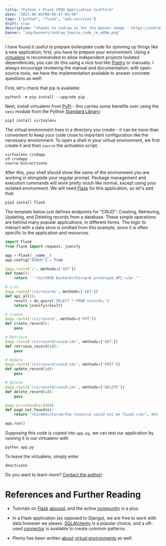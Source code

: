 ```yaml
---
title: "Python + Flask CRUD Application Scaffold"
date: "2021-06-05T09:00:47-04:00"
tags: ["python", "flask", "web-services"]
draft: true
description: "thanks to undraw.io for the banner image - https://undraw.co/illustrations"
banner: "img/banners/undraw_Source_code_re_wd9m.png"
---
```


I have found it useful to prepare boilerplate code for spinning up things like a new application; first, you have to prepare your environment.
Using a [virtualenv](https://virtualenv.pypa.io/en/latest/) is recommended to allow independent projects isolated dependencies; you can do this using a nice tool like [Poetry](https://python-poetry.org/docs/basic-usage/) or manually.
I always encourage reviewing the manual and documentation; with open-source tools, we have the implementation available to answer concrete questions as well!

First, let's check that pip is available:
```shell
python3 -m pip install --upgrade pip
```

Next, install virtualenv from [PyPi](http://pypi.org) - this carries some benefits over using the `venv` module from the Python [Standard Library](https://docs.python.org/3/library/):
```shell
pip3 install virtualenv
```

The virtual environment lives in a directory you create - it can be more than convenient to keep your code close to important configuration like the necessary environment. To open a shell in your virtual environment, we first create it and then `source` the activation script:
```shell
virtualenv crudapp
cd crudapp
source bin/activate
```

After this, your shell should show the name of the environment you are working in alongside your regular prompt. Package management and execution commands will work pretty much like normal, except using your isolated environment.
We will need [Flask](https://flask.palletsprojects.com/en/2.0.x/) for this application, so let's add that:

```shell
pip3 install flask
```

The template below just defines endpoints for "CRUD": Creating, Retrieving, Updating, and Deleting records from a database. These simple operations are behind many popular applications, in different forms. The logic to interact with a data store is omitted from this example, since it is often specific to the application and resources.

```python
import flask
from flask import request, jsonify

app = Flask(__name__)
app.config["DEBUG"] = True

@app.route('/', methods=['GET'])
def home():
    return '''<h1>CRUD Backend</h1><p>A prototype API.</p> '''

# List
@app.route('/v1/records', methods=['GET'])
def api_all():
    result = do_query('SELECT * FROM records;')
    return jsonify(result)

# Create
@app.route('/v1/record', methods=['PUT'])
def create_record():
    pass

# Retrieve
@app.route('/v1/record/<uuid:id>', methods=['GET'])
def retrieve_record(id):
    pass

# Update
@app.route('/v1/record/<uuid:id>', methods=['POST'])
def update_record(id):
    pass

# Delete
@app.route('/v1/record/<uuid:id>', methods=['DELETE'])
def delete_record(id):
    pass

@app.errorhandler(404)
def page_not_found(e):
    return "<h1>404</h1><p>The resource could not be found.</p>", 404

app.run()
```

Supposing this code is copied into `app.py`, we can test our application by running it in our virtualenv with
```shell
python app.py
```

To leave the virtualenv, simply enter
```shell
deactivate
```

Do you want to learn more? [Contact the author!](mailto:jgoldfar@gmail.com)

# References and Further Reading

- Tutorials on [Flask](https://flask.palletsprojects.com/en/2.0.x/quickstart/#variable-rules) [abound](https://programminghistorian.org/en/lessons/creating-apis-with-python-and-flask), and the active [community](https://stackoverflow.com/questions/24892035/how-can-i-get-the-named-parameters-from-a-url-using-flask) is a plus.

- In a Flask application (as opposed to Django), we are free to work with data however we please. [SQLAlchemy](https://docs.sqlalchemy.org/) is a popular choice, and a oft-used [connector](https://flask-sqlalchemy.palletsprojects.com/) is available to create common patterns.

- Plenty has been written [about](https://virtualenv.pypa.io/en/latest/user_guide.html) [virtual environments](https://help.dreamhost.com/hc/en-us/articles/115000695551-Installing-and-using-virtualenv-with-Python-3) as well.
